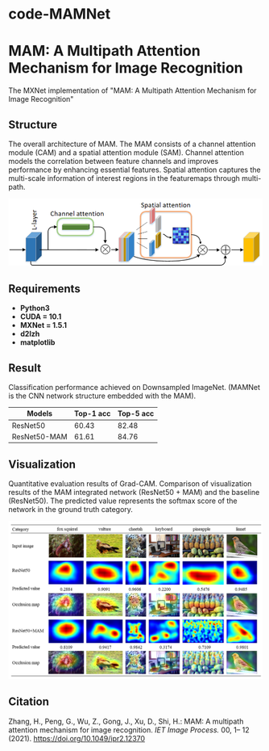 # code-MAMNet
# MAM: A Multipath Attention Mechanism for Image Recognition


The MXNet implementation of "MAM: A Multipath Attention Mechanism for Image Recognition"



## Structure


The overall architecture of MAM. The MAM consists of a channel attention module (CAM) and a spatial attention module (SAM). Channel attention models the correlation between feature channels and improves performance by enhancing essential features. Spatial attention captures the multi-scale information of interest regions in the featuremaps through multi-path.

![structure](imgs/structure.png)



## Requirements

* **Python3**
* **CUDA = 10.1**
* **MXNet = 1.5.1**
* **d2lzh**
* **matplotlib**



## Result

Classification performance achieved on Downsampled ImageNet. (MAMNet is the CNN network structure embedded with the MAM).


|   Models  | Top-1 acc  |  Top-5 acc |
|    ----   |    ----    |    ----    |
| ResNet50  |    60.43   |    82.48   |
| ResNet50-MAM  | 61.61  |    84.76   |

## Visualization

Quantitative evaluation results of Grad-CAM. Comparison of visualization results of the MAM integrated network (ResNet50 + MAM) and the baseline (ResNet50). The predicted value represents the softmax score of the network in the ground truth category.

![visualization](imgs/visualization.png)



## Citation

Zhang, H., Peng, G., Wu, Z., Gong, J., Xu, D., Shi, H.: MAM: A multipath attention mechanism for image recognition. *IET Image Process.* 00, 1– 12 (2021). https://doi.org/10.1049/ipr2.12370

